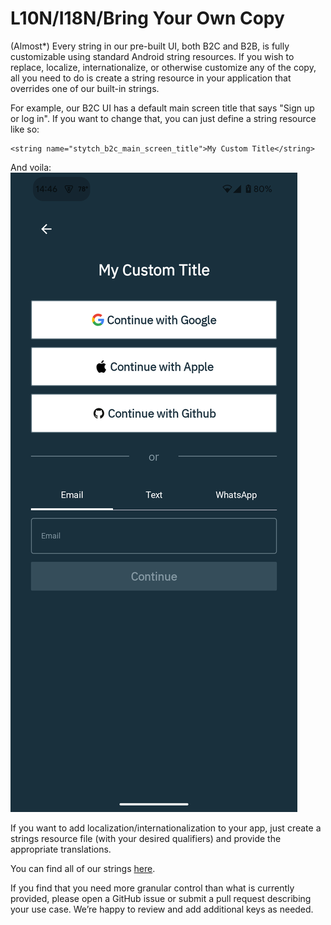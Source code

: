 # L10N/I18N/Bring Your Own Copy
(Almost*) Every string in our pre-built UI, both B2C and B2B, is fully customizable using standard Android string resources. If you wish to replace, localize, internationalize, or otherwise customize any of the copy, all you need to do is create a string resource in your application that overrides one of our built-in strings.

For example, our B2C UI has a default main screen title that says "Sign up or log in". If you want to change that, you can just define a string resource like so:
```
<string name="stytch_b2c_main_screen_title">My Custom Title</string>
```
And voila:
![Example of custom copy in the Stytch B2C pre-built UI](./assets/custom_copy_b2c.png)

If you want to add localization/internationalization to your app, just create a strings resource file (with your desired qualifiers) and provide the appropriate translations.

You can find all of our strings [here](../source/sdk/src/main/res/values/strings.xml).

If you find that you need more granular control than what is currently provided, please open a GitHub issue or submit a pull request describing your use case. We’re happy to review and add additional keys as needed.

